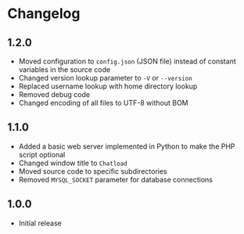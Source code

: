 # Changelog
## 1.2.0
- Moved configuration to `config.json` (JSON file) instead of constant variables in the source code
- Changed version lookup parameter to `-V` or `--version`
- Replaced username lookup with home directory lookup
- Removed debug code
- Changed encoding of all files to UTF-8 without BOM

## 1.1.0
- Added a basic web server implemented in Python to make the PHP script optional
- Changed window title to `Chatload`
- Moved source code to specific subdirectories
- Removed `MYSQL_SOCKET` parameter for database connections

## 1.0.0
- Initial release